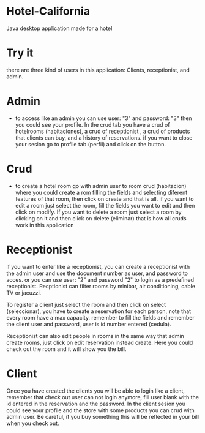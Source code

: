 # Hotel-California
Java desktop application made for a hotel

# Try it
  there are three kind of users in this application: Clients, receptionist, and admin.
  
# Admin
  - to access like an admin you can use user: "3" and password: "3" then you could see your profile. In the crud tab you have a crud of hotelrooms (habitaciones), a crud of receptionist , a crud of products that clients can buy, and a history of reservations. if you want to close your sesion go to profile tab (perfil) and click on the button.
  
# Crud
  - to create a hotel room go with admin user to room crud (habitacion) where you could create a rom filling the fields and selecting diferent features of that room, then click on create and that is all. if you want to edit a room just select the room, fill the fields you want to edit and then click on modify. If you want to delete a room just select a room by clicking on it and then click on delete (eliminar) that is how all cruds work in this application

# Receptionist
if you want to enter like a receptionist, you can create a receptionist with the admin user and use the document number as user, and password to acces. or you can use user: "2" and password "2" to login as a predefined receptionist. 
Recptionist can filter rooms by minibar, air conditioning, cable TV or jacuzzi.

To register a client just select the room and then click on select (seleccionar), you have to create a reservation for each person, note that every room have a max capacity. remember to fill the fields and remember the client user and password, user is id number entered (cedula).

Receptionist can also edit people in rooms in the same way that admin create rooms, just click on edit reservation instead create. Here you could check out the room and it will show you the bill.

# Client
Once you have created the clients you will be able to login like a client, remember that check out user can not login anymore, fill user blank with the id entered in the reservation and the password. 
In the client sesion you could see your profile and the store with some products you can crud with admin user. Be careful, if you buy something this will be reflected in your bill when you check out.

